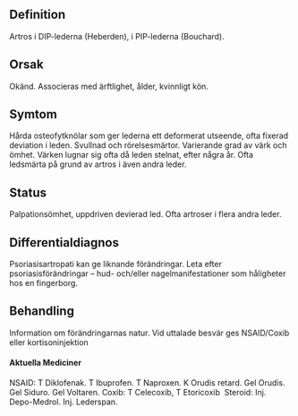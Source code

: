 ## Definition

Artros i DIP-lederna (Heberden), i PIP-lederna (Bouchard).

## Orsak

Okänd. Associeras med ärftlighet, ålder, kvinnligt kön.

## Symtom

Hårda osteofytknölar som ger lederna ett deformerat utseende, ofta fixerad deviation i leden. Svullnad och rörelsesmärtor. Varierande grad av värk och ömhet. Värken lugnar sig ofta då leden stelnat, efter några år. Ofta ledsmärta på grund av artros i även andra leder.

## Status

Palpationsömhet, uppdriven devierad led. Ofta artroser i flera andra leder.

## Differentialdiagnos

Psoriasisartropati kan ge liknande förändringar. Leta efter psoriasisförändringar – hud- och/eller nagelmanifestationer som håligheter hos en fingerborg.

## Behandling

Information om förändringarnas natur. Vid uttalade besvär ges NSAID/Coxib eller kortisoninjektion

#### Aktuella Mediciner

NSAID: T Diklofenak. T Ibuprofen. T Naproxen. K Orudis retard. Gel Orudis. Gel Siduro. Gel Voltaren.
Coxib: T Celecoxib, T Etoricoxib 
Steroid: Inj. Depo-Medrol. Inj. Lederspan.

